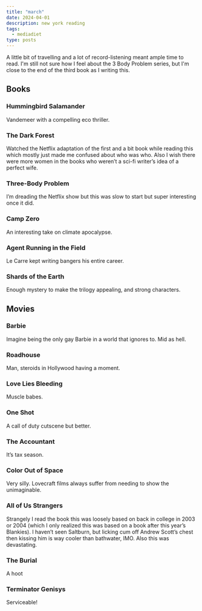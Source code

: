 ```yaml
---
title: "march"
date: 2024-04-01
description: new york reading
tags:
  - mediadiet
type: posts
---
```


A little bit of travelling and a lot of record-listening meant ample time to read. I'm still not sure how I feel about the 3 Body Problem series, but I'm close to the end of the third book as I writing this.

<!--more-->

## Books

### Hummingbird Salamander

Vandemeer with a compelling eco thriller.

### The Dark Forest

Watched the Netflix adaptation of the first and a bit book while reading this which mostly just made me confused about who was who. Also I wish there were more women in the books who weren’t a sci-fi writer’s idea of a perfect wife.

### Three-Body Problem

I’m dreading the Netflix show but this was slow to start but super interesting once it did.

### Camp Zero

An interesting take on climate apocalypse.

### Agent Running in the Field

Le Carre kept writing bangers his entire career.

### Shards of the Earth

Enough mystery to make the trilogy appealing, and strong characters.

## Movies

### Barbie

Imagine being the only gay Barbie in a world that ignores to. Mid as hell.

### Roadhouse

Man, steroids in Hollywood having a moment.

### Love Lies Bleeding

Muscle babes.

### One Shot

A call of duty cutscene but better.

### The Accountant

It’s tax season.

### Color Out of Space

Very silly. Lovecraft films always suffer from needing to show the unimaginable.

### All of Us Strangers

Strangely I read the book this was loosely based on back in college in 2003 or 2004 (which I only realized this was based on a book after this year’s Blankies). I haven’t seen Saltburn, but licking cum off Andrew Scott’s chest then kissing him is way cooler than bathwater, IMO. Also this was devastating.

### The Burial

A hoot

### Terminator Genisys

Serviceable!
